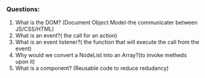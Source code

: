 ### Questions:
1. What is the DOM? (Document Object Model-the communicater between JS/CSS/HTML)
2. What is an event?( the call for an action)
3. What is an event listener?( the function that will execute the call from the event)
4. Why would we convert a NodeList into an Array?(to invoke metheds upon it)
5. What is a component? (Reusable code to reduce redudancy)
